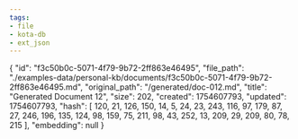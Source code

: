 ```yaml
---
tags:
- file
- kota-db
- ext_json
---
```

{
  "id": "f3c50b0c-5071-4f79-9b72-2ff863e46495",
  "file_path": "./examples-data/personal-kb/documents/f3c50b0c-5071-4f79-9b72-2ff863e46495.md",
  "original_path": "/generated/doc-012.md",
  "title": "Generated Document 12",
  "size": 202,
  "created": 1754607793,
  "updated": 1754607793,
  "hash": [
    120,
    21,
    126,
    150,
    14,
    5,
    24,
    23,
    243,
    116,
    97,
    179,
    87,
    27,
    246,
    196,
    135,
    124,
    98,
    159,
    75,
    211,
    98,
    43,
    252,
    13,
    209,
    29,
    209,
    80,
    78,
    215
  ],
  "embedding": null
}
